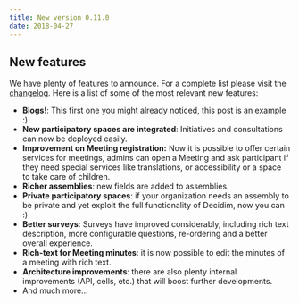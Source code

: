 ```yaml
---
title: New version 0.11.0
date: 2018-04-27
---
```



## New features

We have plenty of features to announce. For a complete list please visit the [changelog](https://github.com/decidim/decidim/blob/0.11-stable/CHANGELOG.md#0110pre). Here is a list of some of the most relevant new features:

*   **Blogs!**: This first one you might already noticed, this post is an example :)
*   **New participatory spaces are integrated**: Initiatives and consultations can now be deployed easily.
*   **Improvement on Meeting registration:** Now it is possible to offer certain services for meetings, admins can open a Meeting and ask participant if they need special services like translations, or accessibility or a space to take care of children.
*   **Richer assemblies**: new fields are added to assemblies.
*   **Private participatory spaces**: if your organization needs an assembly to be private and yet exploit the full functionality of Decidim, now you can :)
*   **Better surveys**: Surveys have improved considerably, including rich text description, more configurable questions, re-ordering and a better overall experience.
*   **Rich-text for Meeting minutes**: it is now possible to edit the minutes of a meeting with rich text.
*   **Architecture improvements**: there are also plenty internal improvements (API, cells, etc.) that will boost further developments.
*   And much more...





